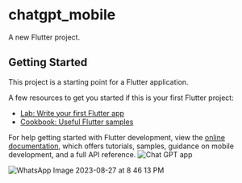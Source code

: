 # chatgpt_mobile

A new Flutter project.

## Getting Started

This project is a starting point for a Flutter application.

A few resources to get you started if this is your first Flutter project:

- [Lab: Write your first Flutter app](https://docs.flutter.dev/get-started/codelab)
- [Cookbook: Useful Flutter samples](https://docs.flutter.dev/cookbook)

For help getting started with Flutter development, view the
[online documentation](https://docs.flutter.dev/), which offers tutorials,
samples, guidance on mobile development, and a full API reference.
![Chat GPT app](https://github.com/AsadDeveloper/ChatGPT_mobile/assets/139855136/12fab431-7798-4dd2-b969-f5265cd1667d)


![WhatsApp Image 2023-08-27 at 8 46 13 PM](https://github.com/AsadDeveloper/ChatGPT_mobile/assets/139855136/21d746a4-d019-4ae5-9e71-2979defd6278)
